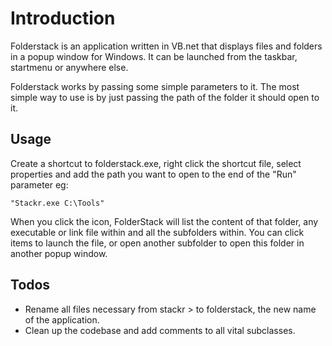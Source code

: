 # Introduction

Folderstack is an application written in VB.net that displays files and folders in a popup window for Windows. It can be launched from the taskbar, startmenu or anywhere else.

Folderstack works by passing some simple parameters to it. The most simple way to use is by just passing the path of the folder it should open to it.

## Usage

Create a shortcut to folderstack.exe, right click the shortcut file, select properties and add the path you want to open to the end of the "Run" parameter eg:

~~~
"Stackr.exe C:\Tools"
~~~

When you click the icon, FolderStack will list the content of that folder, any executable or link file within and all the subfolders within. You can click items to launch the file, or open another subfolder to open this folder in another popup window.


## Todos

- Rename all files necessary from stackr > to folderstack, the new name of the application.
- Clean up the codebase and add comments to all vital subclasses.
